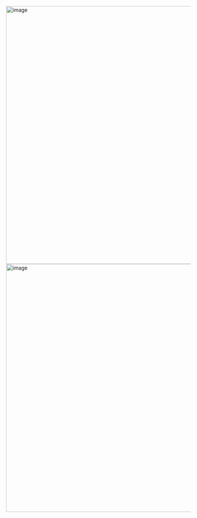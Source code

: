 <img width="791" height="701" alt="image" src="https://github.com/user-attachments/assets/0c0df2cf-31d7-4320-ac4b-a2bf687a0cb8" />
<img width="883" height="674" alt="image" src="https://github.com/user-attachments/assets/25c6ac41-d9a4-4abd-a5f5-1da81481abf0" />
